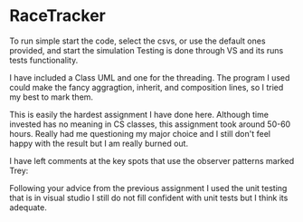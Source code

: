 # RaceTracker

To run simple start the code, select the csvs, or use the default ones provided, and start the simulation
Testing is done through VS and its runs tests functionality.

I have included a Class UML and one for the threading. The program I used could make the 
fancy aggragtion, inherit, and composition lines, so I tried my best to mark them.

This is easily the hardest assignment I have done here. Although time invested has no meaning
in CS classes, this assignment took around 50-60 hours. Really had me questioning my major choice and
I still don't feel happy with the result but I am really burned out.

I have left comments at the key spots that use the observer patterns marked Trey:

Following your advice from the previous assignment I used the unit testing that is in visual studio
I still do not fill confident with unit tests but I think its adequate.